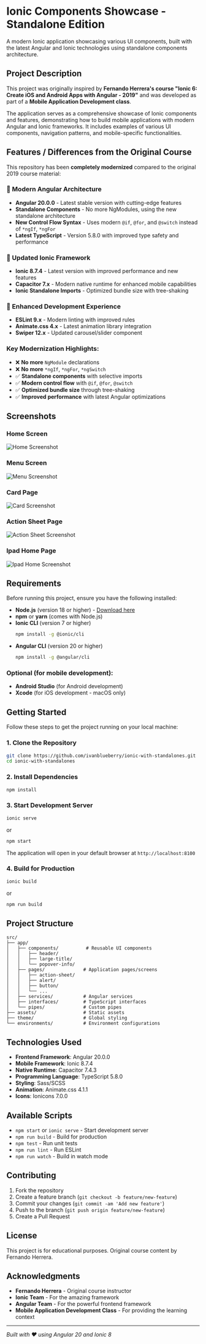 # Ionic Components Showcase - Standalone Edition

A modern Ionic application showcasing various UI components, built with the latest Angular and Ionic technologies using standalone components architecture.

## Project Description

This project was originally inspired by **Fernando Herrera's course "Ionic 6: Create iOS and Android Apps with Angular - 2019"** and was developed as part of a **Mobile Application Development class**. 

The application serves as a comprehensive showcase of Ionic components and features, demonstrating how to build mobile applications with modern Angular and Ionic frameworks. It includes examples of various UI components, navigation patterns, and mobile-specific functionalities.

## Features / Differences from the Original Course

This repository has been **completely modernized** compared to the original 2019 course material:

### 🚀 Modern Angular Architecture
- **Angular 20.0.0** - Latest stable version with cutting-edge features
- **Standalone Components** - No more NgModules, using the new standalone architecture
- **New Control Flow Syntax** - Uses modern `@if`, `@for`, and `@switch` instead of `*ngIf`, `*ngFor`
- **Latest TypeScript** - Version 5.8.0 with improved type safety and performance

### 📱 Updated Ionic Framework
- **Ionic 8.7.4** - Latest version with improved performance and new features
- **Capacitor 7.x** - Modern native runtime for enhanced mobile capabilities
- **Ionic Standalone Imports** - Optimized bundle size with tree-shaking

### 🎨 Enhanced Development Experience
- **ESLint 9.x** - Modern linting with improved rules
- **Animate.css 4.x** - Latest animation library integration
- **Swiper 12.x** - Updated carousel/slider component

### Key Modernization Highlights:
- ❌ **No more** `NgModule` declarations
- ❌ **No more** `*ngIf`, `*ngFor`, `*ngSwitch`
- ✅ **Standalone components** with selective imports
- ✅ **Modern control flow** with `@if`, `@for`, `@switch`
- ✅ **Optimized bundle size** through tree-shaking
- ✅ **Improved performance** with latest Angular optimizations

## Screenshots

### Home Screen
![Home Screenshot](src/assets/screenshots/iPhone-14-home.jpeg)

### Menu Screen
![Menu Screenshot](src/assets/screenshots/iPhone-14-menu.jpeg)

### Card Page
![Card Screenshot](src/assets/screenshots/iPhone-14-card.jpeg)

### Action Sheet Page
![Action Sheet Screenshot](src/assets/screenshots/iPhone-14-action-sheet.jpeg)

### Ipad Home Page
![Ipad Home Screenshot](src/assets/screenshots/iPad-home.jpeg)

## Requirements

Before running this project, ensure you have the following installed:

- **Node.js** (version 18 or higher) - [Download here](https://nodejs.org/)
- **npm** or **yarn** (comes with Node.js)
- **Ionic CLI** (version 7 or higher)
  ```bash
  npm install -g @ionic/cli
  ```
- **Angular CLI** (version 20 or higher)
  ```bash
  npm install -g @angular/cli
  ```

### Optional (for mobile development):
- **Android Studio** (for Android development)
- **Xcode** (for iOS development - macOS only)

## Getting Started

Follow these steps to get the project running on your local machine:

### 1. Clone the Repository
```bash
git clone https://github.com/ivanblueberry/ionic-with-standalones.git
cd ionic-with-standalones
```

### 2. Install Dependencies
```bash
npm install
```

### 3. Start Development Server
```bash
ionic serve
```
or
```bash
npm start
```

The application will open in your default browser at `http://localhost:8100`

### 4. Build for Production
```bash
ionic build
```
or
```bash
npm run build
```

## Project Structure

```
src/
├── app/
│   ├── components/          # Reusable UI components
│   │   ├── header/
│   │   ├── large-title/
│   │   └── popover-info/
│   ├── pages/              # Application pages/screens
│   │   ├── action-sheet/
│   │   ├── alert/
│   │   ├── button/
│   │   └── ...
│   ├── services/           # Angular services
│   ├── interfaces/         # TypeScript interfaces
│   └── pipes/              # Custom pipes
├── assets/                 # Static assets
├── theme/                  # Global styling
└── environments/           # Environment configurations
```

## Technologies Used

- **Frontend Framework**: Angular 20.0.0
- **Mobile Framework**: Ionic 8.7.4
- **Native Runtime**: Capacitor 7.4.3
- **Programming Language**: TypeScript 5.8.0
- **Styling**: Sass/SCSS
- **Animation**: Animate.css 4.1.1
- **Icons**: Ionicons 7.0.0

## Available Scripts

- `npm start` or `ionic serve` - Start development server
- `npm run build` - Build for production
- `npm test` - Run unit tests
- `npm run lint` - Run ESLint
- `npm run watch` - Build in watch mode

## Contributing

1. Fork the repository
2. Create a feature branch (`git checkout -b feature/new-feature`)
3. Commit your changes (`git commit -am 'Add new feature'`)
4. Push to the branch (`git push origin feature/new-feature`)
5. Create a Pull Request

## License

This project is for educational purposes. Original course content by Fernando Herrera.

## Acknowledgments

- **Fernando Herrera** - Original course instructor
- **Ionic Team** - For the amazing framework
- **Angular Team** - For the powerful frontend framework
- **Mobile Application Development Class** - For providing the learning context

---

*Built with ❤️ using Angular 20 and Ionic 8*
